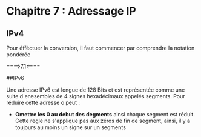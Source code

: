 # Chapitre 7 : Adressage IP

## IPv4

Pour éfféctuer la conversion, il faut commencer par comprendre la notation pondérée

====>7.1<====

##IPv6

Une adresse IPv6 est longue de 128 Bits et est représentée comme une suite d'enesembles de 4 signes hexadécimaux appelés segments. Pour réduire cette adresse o peut : 

* **Omettre les 0 au debut des degments** ainsi chaque segment est réduit. Cette regle ne s'applique pas aux zéros de fin de segment, ainsi, il y a toujours au moins un signe sur un segments